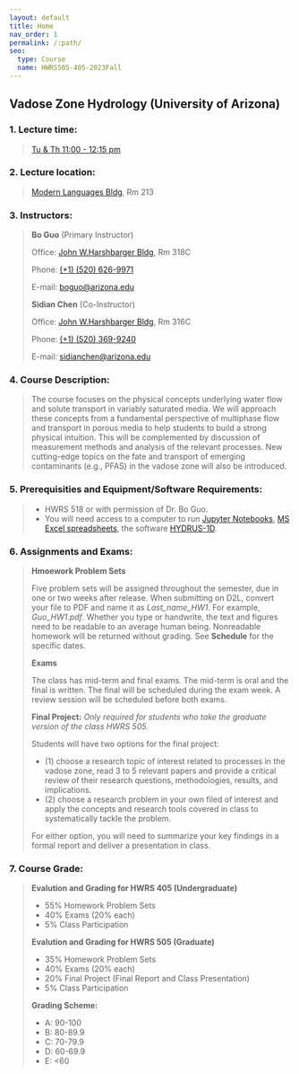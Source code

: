 ```yaml
---
layout: default
title: Home
nav_order: 1
permalink: /:path/
seo:
  type: Course
  name: HWRS505-405-2023Fall
---
```


<!--
Notes: 
Mssing a page.html & a home.html file in the _layout
-->

<h2>Vadose Zone Hydrology (University of Arizona) </h2>


<h3>1. Lecture time:</h3> 

> [Tu & Th 11:00 - 12:15 pm](assets/calendar/calendar.ics)

<h3>2. Lecture location:</h3>

> [Modern Languages Bldg](https://www.google.com/maps/place/AZPM/@32.2321425,-110.9499052,18.71z/data=!4m6!3m5!1s0x86d671a9fb1d3e09:0x61757677b1166bb8!8m2!3d32.2323371!4d-110.950108!16s%2Fg%2F1tddb8wg?entry=ttu), Rm 213


<h3>3. Instructors:</h3> 

>**Bo Guo** (Primary Instructor)
>
>Office: [John W.Harshbarger Bldg](https://www.google.com/maps/place/John+W.Harshbarger+Bldg,+Tucson,+AZ+85719/data=!4m2!3m1!1s0x86d67106e2b5fe29:0x5acbb11fa472c0af?sa=X&ved=2ahUKEwjJpeTT1euAAxXyJEQIHWBBAPsQ8gF6BAgSEAA&ved=2ahUKEwjJpeTT1euAAxXyJEQIHWBBAPsQ8gF6BAgTEAI), Rm 318C
>
>Phone: <a href="tel:+15206269971">(+1) (520) 626-9971</a>
>
>E-mail:  <a href="mailto:boguo@arizona.edu">boguo@arizona.edu</a>
> 
>**Sidian Chen** (Co-Instructor)
>
>Office: [John W.Harshbarger Bldg](https://www.google.com/maps/place/John+W.Harshbarger+Bldg,+Tucson,+AZ+85719/data=!4m2!3m1!1s0x86d67106e2b5fe29:0x5acbb11fa472c0af?sa=X&ved=2ahUKEwjJpeTT1euAAxXyJEQIHWBBAPsQ8gF6BAgSEAA&ved=2ahUKEwjJpeTT1euAAxXyJEQIHWBBAPsQ8gF6BAgTEAI), Rm 316C
>
>Phone: <a href="tel:+15203699240">(+1) (520) 369-9240</a>
>
>E-mail:  <a href="mailto:sidianchen@arizona.edu">sidianchen@arizona.edu</a>


<h3>4. Course Description:</h3> 

> The course focuses on the physical concepts underlying water flow and solute transport in variably saturated media. We will approach these concepts from a fundamental perspective of multiphase flow and transport in porous media to help students to build a strong physical intuition. This will be complemented by discussion of measurement methods and analysis of the relevant processes. New cutting-edge topics on the fate and transport of emerging contaminants (e.g., PFAS) in the vadose zone will also be introduced.

<h3>5. Prerequisities and Equipment/Software Requirements:</h3> 

> - HWRS 518 or with permission of Dr. Bo Guo.
> - You will need access to a computer to run [Jupyter Notebooks](https://jupyter.org/), [MS Excel spreadsheets](https://www.remote-learning.arizona.edu/install-office-365-your-computer), the software [HYDRUS-1D](https://www.pc-progress.com/en/Default.aspx?Downloads).


<h3>6. Assignments and Exams:</h3>

> **Hmoework Problem Sets**
> 
> Five problem sets will be assigned throughout the semester, due in one or two weeks after release. When submitting on D2L, convert your file to PDF and name it as *Last_name_HW1*. For example, *Guo_HW1.pdf*. Whether you type or handwrite, the text and figures need to be readable to an average human being. Nonreadable homework will be returned without grading. See **Schedule** for the specific dates.
> 
> **Exams**
> 
> The class has mid-term and final exams. The mid-term is oral and the final is written. The final will be scheduled during the exam week. A review session will be scheduled before both exams.
> 
> **Final Project:** *Only required for students who take the graduate version of the class HWRS 505.*
> 
> Students will have two options for the final project: 
> - (1) choose a research topic of interest related to processes in the vadose zone, read 3 to 5 relevant papers and provide a critical review of their research questions, methodologies, results, and implications.
> - (2) choose a research problem in your own filed of interest and apply the concepts and research tools covered in class to systematically tackle the problem.
> 
> For either option, you will need to summarize your key findings in a formal report and deliver a presentation in class.


<h3>7. Course Grade:</h3>

> **Evalution and Grading for HWRS 405 (Undergraduate)**
> - 55% Homework Problem Sets
> - 40% Exams (20% each)
> - 5% Class Participation
> 
> **Evalution and Grading for HWRS 505 (Graduate)**
> - 35% Homework Problem Sets
> - 40% Exams (20% each)
> - 20% Final Project (Final Report and Class Presentation)
> - 5% Class Participation
> 
> **Grading Scheme:**
> - A: 90-100
> - B: 80-89.9
> - C: 70-79.9
> - D: 60-69.9
> - E: <60
